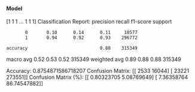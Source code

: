#### Model
[1 1 1 ... 1 1 1]
Classification Report:
              precision    recall  f1-score   support

           0       0.10      0.14      0.11     18577
           1       0.94      0.92      0.93    296772

    accuracy                           0.88    315349
   macro avg       0.52      0.53      0.52    315349
weighted avg       0.89      0.88      0.88    315349

Accuracy: 0.8754871586718207
Confusion Matrix:
[[  2533  16044]
 [ 23221 273551]]
Confusion Matrix (%):
[[ 0.80323705  5.08769649]
 [ 7.36358764 86.74547882]]
